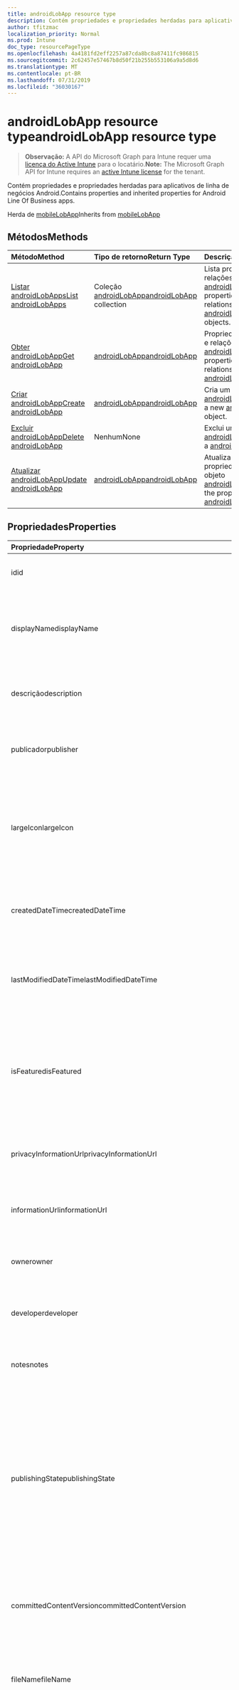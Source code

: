 ```yaml
---
title: androidLobApp resource type
description: Contém propriedades e propriedades herdadas para aplicativos de linha de negócios Android.
author: tfitzmac
localization_priority: Normal
ms.prod: Intune
doc_type: resourcePageType
ms.openlocfilehash: 4a4181fd2eff2257a87cda8bc8a87411fc986815
ms.sourcegitcommit: 2c62457e57467b8d50f21b255b553106a9a5d8d6
ms.translationtype: MT
ms.contentlocale: pt-BR
ms.lasthandoff: 07/31/2019
ms.locfileid: "36030167"
---
```

# <a name="androidlobapp-resource-type"></a><span data-ttu-id="cf30a-103">androidLobApp resource type</span><span class="sxs-lookup"><span data-stu-id="cf30a-103">androidLobApp resource type</span></span>

> <span data-ttu-id="cf30a-104">**Observação:** A API do Microsoft Graph para Intune requer uma [licença do Active Intune](https://go.microsoft.com/fwlink/?linkid=839381) para o locatário.</span><span class="sxs-lookup"><span data-stu-id="cf30a-104">**Note:** The Microsoft Graph API for Intune requires an [active Intune license](https://go.microsoft.com/fwlink/?linkid=839381) for the tenant.</span></span>

<span data-ttu-id="cf30a-105">Contém propriedades e propriedades herdadas para aplicativos de linha de negócios Android.</span><span class="sxs-lookup"><span data-stu-id="cf30a-105">Contains properties and inherited properties for Android Line Of Business apps.</span></span>


<span data-ttu-id="cf30a-106">Herda de [mobileLobApp](../resources/intune-apps-mobilelobapp.md)</span><span class="sxs-lookup"><span data-stu-id="cf30a-106">Inherits from [mobileLobApp](../resources/intune-apps-mobilelobapp.md)</span></span>

## <a name="methods"></a><span data-ttu-id="cf30a-107">Métodos</span><span class="sxs-lookup"><span data-stu-id="cf30a-107">Methods</span></span>
|<span data-ttu-id="cf30a-108">Método</span><span class="sxs-lookup"><span data-stu-id="cf30a-108">Method</span></span>|<span data-ttu-id="cf30a-109">Tipo de retorno</span><span class="sxs-lookup"><span data-stu-id="cf30a-109">Return Type</span></span>|<span data-ttu-id="cf30a-110">Descrição</span><span class="sxs-lookup"><span data-stu-id="cf30a-110">Description</span></span>|
|:---|:---|:---|
|[<span data-ttu-id="cf30a-111">Listar androidLobApps</span><span class="sxs-lookup"><span data-stu-id="cf30a-111">List androidLobApps</span></span>](../api/intune-apps-androidlobapp-list.md)|<span data-ttu-id="cf30a-112">Coleção [androidLobApp](../resources/intune-apps-androidlobapp.md)</span><span class="sxs-lookup"><span data-stu-id="cf30a-112">[androidLobApp](../resources/intune-apps-androidlobapp.md) collection</span></span>|<span data-ttu-id="cf30a-113">Lista propriedades e relações dos objetos [androidLobApp](../resources/intune-apps-androidlobapp.md).</span><span class="sxs-lookup"><span data-stu-id="cf30a-113">List properties and relationships of the [androidLobApp](../resources/intune-apps-androidlobapp.md) objects.</span></span>|
|[<span data-ttu-id="cf30a-114">Obter androidLobApp</span><span class="sxs-lookup"><span data-stu-id="cf30a-114">Get androidLobApp</span></span>](../api/intune-apps-androidlobapp-get.md)|[<span data-ttu-id="cf30a-115">androidLobApp</span><span class="sxs-lookup"><span data-stu-id="cf30a-115">androidLobApp</span></span>](../resources/intune-apps-androidlobapp.md)|<span data-ttu-id="cf30a-116">Propriedades de leitura e relações do objeto [androidLobApp](../resources/intune-apps-androidlobapp.md).</span><span class="sxs-lookup"><span data-stu-id="cf30a-116">Read properties and relationships of the [androidLobApp](../resources/intune-apps-androidlobapp.md) object.</span></span>|
|[<span data-ttu-id="cf30a-117">Criar androidLobApp</span><span class="sxs-lookup"><span data-stu-id="cf30a-117">Create androidLobApp</span></span>](../api/intune-apps-androidlobapp-create.md)|[<span data-ttu-id="cf30a-118">androidLobApp</span><span class="sxs-lookup"><span data-stu-id="cf30a-118">androidLobApp</span></span>](../resources/intune-apps-androidlobapp.md)|<span data-ttu-id="cf30a-119">Cria um novo objeto [androidLobApp](../resources/intune-apps-androidlobapp.md).</span><span class="sxs-lookup"><span data-stu-id="cf30a-119">Create a new [androidLobApp](../resources/intune-apps-androidlobapp.md) object.</span></span>|
|[<span data-ttu-id="cf30a-120">Excluir androidLobApp</span><span class="sxs-lookup"><span data-stu-id="cf30a-120">Delete androidLobApp</span></span>](../api/intune-apps-androidlobapp-delete.md)|<span data-ttu-id="cf30a-121">Nenhum</span><span class="sxs-lookup"><span data-stu-id="cf30a-121">None</span></span>|<span data-ttu-id="cf30a-122">Exclui um [androidLobApp](../resources/intune-apps-androidlobapp.md).</span><span class="sxs-lookup"><span data-stu-id="cf30a-122">Deletes a [androidLobApp](../resources/intune-apps-androidlobapp.md).</span></span>|
|[<span data-ttu-id="cf30a-123">Atualizar androidLobApp</span><span class="sxs-lookup"><span data-stu-id="cf30a-123">Update androidLobApp</span></span>](../api/intune-apps-androidlobapp-update.md)|[<span data-ttu-id="cf30a-124">androidLobApp</span><span class="sxs-lookup"><span data-stu-id="cf30a-124">androidLobApp</span></span>](../resources/intune-apps-androidlobapp.md)|<span data-ttu-id="cf30a-125">Atualiza as propriedades de um objeto [androidLobApp](../resources/intune-apps-androidlobapp.md).</span><span class="sxs-lookup"><span data-stu-id="cf30a-125">Update the properties of a [androidLobApp](../resources/intune-apps-androidlobapp.md) object.</span></span>|

## <a name="properties"></a><span data-ttu-id="cf30a-126">Propriedades</span><span class="sxs-lookup"><span data-stu-id="cf30a-126">Properties</span></span>
|<span data-ttu-id="cf30a-127">Propriedade</span><span class="sxs-lookup"><span data-stu-id="cf30a-127">Property</span></span>|<span data-ttu-id="cf30a-128">Tipo</span><span class="sxs-lookup"><span data-stu-id="cf30a-128">Type</span></span>|<span data-ttu-id="cf30a-129">Descrição</span><span class="sxs-lookup"><span data-stu-id="cf30a-129">Description</span></span>|
|:---|:---|:---|
|<span data-ttu-id="cf30a-130">id</span><span class="sxs-lookup"><span data-stu-id="cf30a-130">id</span></span>|<span data-ttu-id="cf30a-131">String</span><span class="sxs-lookup"><span data-stu-id="cf30a-131">String</span></span>|<span data-ttu-id="cf30a-132">Chave da entidade.</span><span class="sxs-lookup"><span data-stu-id="cf30a-132">Key of the entity.</span></span> <span data-ttu-id="cf30a-133">Herdado de [mobileApp](../resources/intune-apps-mobileapp.md)</span><span class="sxs-lookup"><span data-stu-id="cf30a-133">Inherited from [mobileApp](../resources/intune-apps-mobileapp.md)</span></span>|
|<span data-ttu-id="cf30a-134">displayName</span><span class="sxs-lookup"><span data-stu-id="cf30a-134">displayName</span></span>|<span data-ttu-id="cf30a-135">String</span><span class="sxs-lookup"><span data-stu-id="cf30a-135">String</span></span>|<span data-ttu-id="cf30a-136">O título do aplicativo importado ou definido pelo administrador.</span><span class="sxs-lookup"><span data-stu-id="cf30a-136">The admin provided or imported title of the app.</span></span> <span data-ttu-id="cf30a-137">Herdado de [mobileApp](../resources/intune-apps-mobileapp.md)</span><span class="sxs-lookup"><span data-stu-id="cf30a-137">Inherited from [mobileApp](../resources/intune-apps-mobileapp.md)</span></span>|
|<span data-ttu-id="cf30a-138">descrição</span><span class="sxs-lookup"><span data-stu-id="cf30a-138">description</span></span>|<span data-ttu-id="cf30a-139">String</span><span class="sxs-lookup"><span data-stu-id="cf30a-139">String</span></span>|<span data-ttu-id="cf30a-140">A descrição do aplicativo.</span><span class="sxs-lookup"><span data-stu-id="cf30a-140">The description of the app.</span></span> <span data-ttu-id="cf30a-141">Herdado de [mobileApp](../resources/intune-apps-mobileapp.md)</span><span class="sxs-lookup"><span data-stu-id="cf30a-141">Inherited from [mobileApp](../resources/intune-apps-mobileapp.md)</span></span>|
|<span data-ttu-id="cf30a-142">publicador</span><span class="sxs-lookup"><span data-stu-id="cf30a-142">publisher</span></span>|<span data-ttu-id="cf30a-143">String</span><span class="sxs-lookup"><span data-stu-id="cf30a-143">String</span></span>|<span data-ttu-id="cf30a-144">O publicador do aplicativo.</span><span class="sxs-lookup"><span data-stu-id="cf30a-144">The publisher of the app.</span></span> <span data-ttu-id="cf30a-145">Herdado de [mobileApp](../resources/intune-apps-mobileapp.md)</span><span class="sxs-lookup"><span data-stu-id="cf30a-145">Inherited from [mobileApp](../resources/intune-apps-mobileapp.md)</span></span>|
|<span data-ttu-id="cf30a-146">largeIcon</span><span class="sxs-lookup"><span data-stu-id="cf30a-146">largeIcon</span></span>|[<span data-ttu-id="cf30a-147">mimeContent</span><span class="sxs-lookup"><span data-stu-id="cf30a-147">mimeContent</span></span>](../resources/intune-shared-mimecontent.md)|<span data-ttu-id="cf30a-148">O ícone grande, a ser exibido nos detalhes do aplicativo e usado para o carregamento do ícone.</span><span class="sxs-lookup"><span data-stu-id="cf30a-148">The large icon, to be displayed in the app details and used for upload of the icon.</span></span> <span data-ttu-id="cf30a-149">Herdado de [mobileApp](../resources/intune-apps-mobileapp.md)</span><span class="sxs-lookup"><span data-stu-id="cf30a-149">Inherited from [mobileApp](../resources/intune-apps-mobileapp.md)</span></span>|
|<span data-ttu-id="cf30a-150">createdDateTime</span><span class="sxs-lookup"><span data-stu-id="cf30a-150">createdDateTime</span></span>|<span data-ttu-id="cf30a-151">DateTimeOffset</span><span class="sxs-lookup"><span data-stu-id="cf30a-151">DateTimeOffset</span></span>|<span data-ttu-id="cf30a-152">A data e a hora da criação do aplicativo.</span><span class="sxs-lookup"><span data-stu-id="cf30a-152">The date and time the app was created.</span></span> <span data-ttu-id="cf30a-153">Herdado de [mobileApp](../resources/intune-apps-mobileapp.md)</span><span class="sxs-lookup"><span data-stu-id="cf30a-153">Inherited from [mobileApp](../resources/intune-apps-mobileapp.md)</span></span>|
|<span data-ttu-id="cf30a-154">lastModifiedDateTime</span><span class="sxs-lookup"><span data-stu-id="cf30a-154">lastModifiedDateTime</span></span>|<span data-ttu-id="cf30a-155">DateTimeOffset</span><span class="sxs-lookup"><span data-stu-id="cf30a-155">DateTimeOffset</span></span>|<span data-ttu-id="cf30a-156">A data e a hora que o aplicativo foi modificado pela última vez.</span><span class="sxs-lookup"><span data-stu-id="cf30a-156">The date and time the app was last modified.</span></span> <span data-ttu-id="cf30a-157">Herdado de [mobileApp](../resources/intune-apps-mobileapp.md)</span><span class="sxs-lookup"><span data-stu-id="cf30a-157">Inherited from [mobileApp](../resources/intune-apps-mobileapp.md)</span></span>|
|<span data-ttu-id="cf30a-158">isFeatured</span><span class="sxs-lookup"><span data-stu-id="cf30a-158">isFeatured</span></span>|<span data-ttu-id="cf30a-159">Boolean</span><span class="sxs-lookup"><span data-stu-id="cf30a-159">Boolean</span></span>|<span data-ttu-id="cf30a-160">O valor que indica se o aplicativo está marcado como em destaque pelo administrador. Herdado de [mobileApp](../resources/intune-apps-mobileapp.md)</span><span class="sxs-lookup"><span data-stu-id="cf30a-160">The value indicating whether the app is marked as featured by the admin. Inherited from [mobileApp](../resources/intune-apps-mobileapp.md)</span></span>|
|<span data-ttu-id="cf30a-161">privacyInformationUrl</span><span class="sxs-lookup"><span data-stu-id="cf30a-161">privacyInformationUrl</span></span>|<span data-ttu-id="cf30a-162">String</span><span class="sxs-lookup"><span data-stu-id="cf30a-162">String</span></span>|<span data-ttu-id="cf30a-163">A URL da declaração de privacidade.</span><span class="sxs-lookup"><span data-stu-id="cf30a-163">The privacy statement Url.</span></span> <span data-ttu-id="cf30a-164">Herdado de [mobileApp](../resources/intune-apps-mobileapp.md)</span><span class="sxs-lookup"><span data-stu-id="cf30a-164">Inherited from [mobileApp](../resources/intune-apps-mobileapp.md)</span></span>|
|<span data-ttu-id="cf30a-165">informationUrl</span><span class="sxs-lookup"><span data-stu-id="cf30a-165">informationUrl</span></span>|<span data-ttu-id="cf30a-166">String</span><span class="sxs-lookup"><span data-stu-id="cf30a-166">String</span></span>|<span data-ttu-id="cf30a-167">A URL de informações adicionais.</span><span class="sxs-lookup"><span data-stu-id="cf30a-167">The more information Url.</span></span> <span data-ttu-id="cf30a-168">Herdado de [mobileApp](../resources/intune-apps-mobileapp.md)</span><span class="sxs-lookup"><span data-stu-id="cf30a-168">Inherited from [mobileApp](../resources/intune-apps-mobileapp.md)</span></span>|
|<span data-ttu-id="cf30a-169">owner</span><span class="sxs-lookup"><span data-stu-id="cf30a-169">owner</span></span>|<span data-ttu-id="cf30a-170">String</span><span class="sxs-lookup"><span data-stu-id="cf30a-170">String</span></span>|<span data-ttu-id="cf30a-171">O proprietário do conteúdo.</span><span class="sxs-lookup"><span data-stu-id="cf30a-171">The owner of the app.</span></span> <span data-ttu-id="cf30a-172">Herdado de [mobileApp](../resources/intune-apps-mobileapp.md)</span><span class="sxs-lookup"><span data-stu-id="cf30a-172">Inherited from [mobileApp](../resources/intune-apps-mobileapp.md)</span></span>|
|<span data-ttu-id="cf30a-173">developer</span><span class="sxs-lookup"><span data-stu-id="cf30a-173">developer</span></span>|<span data-ttu-id="cf30a-174">String</span><span class="sxs-lookup"><span data-stu-id="cf30a-174">String</span></span>|<span data-ttu-id="cf30a-175">O desenvolvedor do aplicativo.</span><span class="sxs-lookup"><span data-stu-id="cf30a-175">The developer of the app.</span></span> <span data-ttu-id="cf30a-176">Herdado de [mobileApp](../resources/intune-apps-mobileapp.md)</span><span class="sxs-lookup"><span data-stu-id="cf30a-176">Inherited from [mobileApp](../resources/intune-apps-mobileapp.md)</span></span>|
|<span data-ttu-id="cf30a-177">notes</span><span class="sxs-lookup"><span data-stu-id="cf30a-177">notes</span></span>|<span data-ttu-id="cf30a-178">String</span><span class="sxs-lookup"><span data-stu-id="cf30a-178">String</span></span>|<span data-ttu-id="cf30a-179">Anotações do aplicativo.</span><span class="sxs-lookup"><span data-stu-id="cf30a-179">Notes for the app.</span></span> <span data-ttu-id="cf30a-180">Herdada de [mobileApp](../resources/intune-apps-mobileapp.md)</span><span class="sxs-lookup"><span data-stu-id="cf30a-180">Inherited from [mobileApp](../resources/intune-apps-mobileapp.md)</span></span>|
|<span data-ttu-id="cf30a-181">publishingState</span><span class="sxs-lookup"><span data-stu-id="cf30a-181">publishingState</span></span>|[<span data-ttu-id="cf30a-182">mobileAppPublishingState</span><span class="sxs-lookup"><span data-stu-id="cf30a-182">mobileAppPublishingState</span></span>](../resources/intune-apps-mobileapppublishingstate.md)|<span data-ttu-id="cf30a-183">O estado de publicação do aplicativo.</span><span class="sxs-lookup"><span data-stu-id="cf30a-183">The publishing state for the app.</span></span> <span data-ttu-id="cf30a-184">O aplicativo não pode ser assinado, a menos que ele seja publicado.</span><span class="sxs-lookup"><span data-stu-id="cf30a-184">The app cannot be assigned unless the app is published.</span></span> <span data-ttu-id="cf30a-185">Herdado de [mobileApp](../resources/intune-apps-mobileapp.md).</span><span class="sxs-lookup"><span data-stu-id="cf30a-185">Inherited from [mobileApp](../resources/intune-apps-mobileapp.md).</span></span> <span data-ttu-id="cf30a-186">Os valores possíveis são: `notPublished`, `processing`, `published`.</span><span class="sxs-lookup"><span data-stu-id="cf30a-186">Possible values are: `notPublished`, `processing`, `published`.</span></span>|
|<span data-ttu-id="cf30a-187">committedContentVersion</span><span class="sxs-lookup"><span data-stu-id="cf30a-187">committedContentVersion</span></span>|<span data-ttu-id="cf30a-188">String</span><span class="sxs-lookup"><span data-stu-id="cf30a-188">String</span></span>|<span data-ttu-id="cf30a-189">A versão do conteúdo interno confirmado.</span><span class="sxs-lookup"><span data-stu-id="cf30a-189">The internal committed content version.</span></span> <span data-ttu-id="cf30a-190">Herdado de [mobileLobApp](../resources/intune-apps-mobilelobapp.md)</span><span class="sxs-lookup"><span data-stu-id="cf30a-190">Inherited from [mobileLobApp](../resources/intune-apps-mobilelobapp.md)</span></span>|
|<span data-ttu-id="cf30a-191">fileName</span><span class="sxs-lookup"><span data-stu-id="cf30a-191">fileName</span></span>|<span data-ttu-id="cf30a-192">String</span><span class="sxs-lookup"><span data-stu-id="cf30a-192">String</span></span>|<span data-ttu-id="cf30a-193">O nome do arquivo do aplicativo Lob principal.</span><span class="sxs-lookup"><span data-stu-id="cf30a-193">The name of the main Lob application file.</span></span> <span data-ttu-id="cf30a-194">Herdado de [mobileLobApp](../resources/intune-apps-mobilelobapp.md)</span><span class="sxs-lookup"><span data-stu-id="cf30a-194">Inherited from [mobileLobApp](../resources/intune-apps-mobilelobapp.md)</span></span>|
|<span data-ttu-id="cf30a-195">size</span><span class="sxs-lookup"><span data-stu-id="cf30a-195">size</span></span>|<span data-ttu-id="cf30a-196">Int64</span><span class="sxs-lookup"><span data-stu-id="cf30a-196">Int64</span></span>|<span data-ttu-id="cf30a-197">O tamanho total, incluindo todos os arquivos carregados.</span><span class="sxs-lookup"><span data-stu-id="cf30a-197">The total size, including all uploaded files.</span></span> <span data-ttu-id="cf30a-198">Herdado de [mobileLobApp](../resources/intune-apps-mobilelobapp.md)</span><span class="sxs-lookup"><span data-stu-id="cf30a-198">Inherited from [mobileLobApp](../resources/intune-apps-mobilelobapp.md)</span></span>|
|<span data-ttu-id="cf30a-199">packageId</span><span class="sxs-lookup"><span data-stu-id="cf30a-199">packageId</span></span>|<span data-ttu-id="cf30a-200">String</span><span class="sxs-lookup"><span data-stu-id="cf30a-200">String</span></span>|<span data-ttu-id="cf30a-201">O identificador do pacote.</span><span class="sxs-lookup"><span data-stu-id="cf30a-201">The package identifier.</span></span>|
|<span data-ttu-id="cf30a-202">minimumSupportedOperatingSystem</span><span class="sxs-lookup"><span data-stu-id="cf30a-202">minimumSupportedOperatingSystem</span></span>|[<span data-ttu-id="cf30a-203">androidMinimumOperatingSystem</span><span class="sxs-lookup"><span data-stu-id="cf30a-203">androidMinimumOperatingSystem</span></span>](../resources/intune-apps-androidminimumoperatingsystem.md)|<span data-ttu-id="cf30a-204">O valor do sistema de operacional mínimo aplicável.</span><span class="sxs-lookup"><span data-stu-id="cf30a-204">The value for the minimum applicable operating system.</span></span>|
|<span data-ttu-id="cf30a-205">versionName</span><span class="sxs-lookup"><span data-stu-id="cf30a-205">versionName</span></span>|<span data-ttu-id="cf30a-206">String</span><span class="sxs-lookup"><span data-stu-id="cf30a-206">String</span></span>|<span data-ttu-id="cf30a-207">O nome da versão do aplicativo de Linha de Negócios (LoB) Android.</span><span class="sxs-lookup"><span data-stu-id="cf30a-207">The version name of Android Line of Business (LoB) app.</span></span>|
|<span data-ttu-id="cf30a-208">versionCode</span><span class="sxs-lookup"><span data-stu-id="cf30a-208">versionCode</span></span>|<span data-ttu-id="cf30a-209">Cadeia de caracteres</span><span class="sxs-lookup"><span data-stu-id="cf30a-209">String</span></span>|<span data-ttu-id="cf30a-210">O código da versão do aplicativo de Linha de Negócios (LoB) Android.</span><span class="sxs-lookup"><span data-stu-id="cf30a-210">The version code of Android Line of Business (LoB) app.</span></span>|

## <a name="relationships"></a><span data-ttu-id="cf30a-211">Relações</span><span class="sxs-lookup"><span data-stu-id="cf30a-211">Relationships</span></span>
|<span data-ttu-id="cf30a-212">Relação</span><span class="sxs-lookup"><span data-stu-id="cf30a-212">Relationship</span></span>|<span data-ttu-id="cf30a-213">Tipo</span><span class="sxs-lookup"><span data-stu-id="cf30a-213">Type</span></span>|<span data-ttu-id="cf30a-214">Descrição</span><span class="sxs-lookup"><span data-stu-id="cf30a-214">Description</span></span>|
|:---|:---|:---|
|<span data-ttu-id="cf30a-215">categories</span><span class="sxs-lookup"><span data-stu-id="cf30a-215">categories</span></span>|<span data-ttu-id="cf30a-216">Coleção [mobileAppCategory](../resources/intune-apps-mobileappcategory.md)</span><span class="sxs-lookup"><span data-stu-id="cf30a-216">[mobileAppCategory](../resources/intune-apps-mobileappcategory.md) collection</span></span>|<span data-ttu-id="cf30a-217">A lista de categorias para este aplicativo.</span><span class="sxs-lookup"><span data-stu-id="cf30a-217">The list of categories for this app.</span></span> <span data-ttu-id="cf30a-218">Herdado de [mobileApp](../resources/intune-apps-mobileapp.md)</span><span class="sxs-lookup"><span data-stu-id="cf30a-218">Inherited from [mobileApp](../resources/intune-apps-mobileapp.md)</span></span>|
|<span data-ttu-id="cf30a-219">assignments</span><span class="sxs-lookup"><span data-stu-id="cf30a-219">assignments</span></span>|<span data-ttu-id="cf30a-220">Coleção [mobileAppAssignment](../resources/intune-apps-mobileappassignment.md)</span><span class="sxs-lookup"><span data-stu-id="cf30a-220">[mobileAppAssignment](../resources/intune-apps-mobileappassignment.md) collection</span></span>|<span data-ttu-id="cf30a-221">A lista de atribuições de grupo para esse aplicativo móvel.</span><span class="sxs-lookup"><span data-stu-id="cf30a-221">The list of group assignments for this mobile app.</span></span> <span data-ttu-id="cf30a-222">Herdado de [mobileApp](../resources/intune-apps-mobileapp.md)</span><span class="sxs-lookup"><span data-stu-id="cf30a-222">Inherited from [mobileApp](../resources/intune-apps-mobileapp.md)</span></span>|
|<span data-ttu-id="cf30a-223">contentVersions</span><span class="sxs-lookup"><span data-stu-id="cf30a-223">contentVersions</span></span>|<span data-ttu-id="cf30a-224">Coleção [mobileAppContent](../resources/intune-apps-mobileappcontent.md)</span><span class="sxs-lookup"><span data-stu-id="cf30a-224">[mobileAppContent](../resources/intune-apps-mobileappcontent.md) collection</span></span>|<span data-ttu-id="cf30a-225">A lista das versões de conteúdo deste aplicativo.</span><span class="sxs-lookup"><span data-stu-id="cf30a-225">The list of content versions for this app.</span></span> <span data-ttu-id="cf30a-226">Herdado de [mobileLobApp](../resources/intune-apps-mobilelobapp.md)</span><span class="sxs-lookup"><span data-stu-id="cf30a-226">Inherited from [mobileLobApp](../resources/intune-apps-mobilelobapp.md)</span></span>|

## <a name="json-representation"></a><span data-ttu-id="cf30a-227">Representação JSON</span><span class="sxs-lookup"><span data-stu-id="cf30a-227">JSON Representation</span></span>
<span data-ttu-id="cf30a-228">Veja a seguir uma representação JSON do recurso.</span><span class="sxs-lookup"><span data-stu-id="cf30a-228">Here is a JSON representation of the resource.</span></span>
<!-- {
  "blockType": "resource",
  "keyProperty": "id",
  "@odata.type": "microsoft.graph.androidLobApp"
}
-->
``` json
{
  "@odata.type": "#microsoft.graph.androidLobApp",
  "id": "String (identifier)",
  "displayName": "String",
  "description": "String",
  "publisher": "String",
  "largeIcon": {
    "@odata.type": "microsoft.graph.mimeContent",
    "type": "String",
    "value": "binary"
  },
  "createdDateTime": "String (timestamp)",
  "lastModifiedDateTime": "String (timestamp)",
  "isFeatured": true,
  "privacyInformationUrl": "String",
  "informationUrl": "String",
  "owner": "String",
  "developer": "String",
  "notes": "String",
  "publishingState": "String",
  "committedContentVersion": "String",
  "fileName": "String",
  "size": 1024,
  "packageId": "String",
  "minimumSupportedOperatingSystem": {
    "@odata.type": "microsoft.graph.androidMinimumOperatingSystem",
    "v4_0": true,
    "v4_0_3": true,
    "v4_1": true,
    "v4_2": true,
    "v4_3": true,
    "v4_4": true,
    "v5_0": true,
    "v5_1": true
  },
  "versionName": "String",
  "versionCode": "String"
}
```



